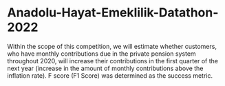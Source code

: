 # Anadolu-Hayat-Emeklilik-Datathon-2022
Within the scope of this competition, we will estimate whether customers, who have monthly contributions due in the private pension system throughout 2020, will increase their contributions in the first quarter of the next year (increase in the amount of monthly contributions above the inflation rate). F score (F1 Score) was determined as the success metric.
